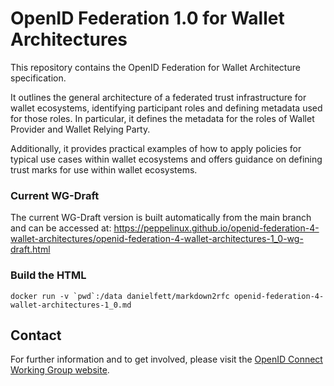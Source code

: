 # OpenID Federation 1.0 for Wallet Architectures

This repository contains the OpenID Federation for Wallet Architecture specification.

It outlines the general architecture of a federated trust infrastructure for wallet ecosystems, identifying participant roles and defining metadata used for those roles.
In particular, it defines the metadata for the roles of Wallet Provider and Wallet Relying Party.

Additionally, it provides practical examples of how to apply policies for typical use cases within wallet ecosystems and offers guidance on defining trust marks for use within wallet ecosystems.

### Current WG-Draft

The current WG-Draft version is built automatically from the main branch and can be accessed at: https://peppelinux.github.io/openid-federation-4-wallet-architectures/openid-federation-4-wallet-architectures-1_0-wg-draft.html


### Build the HTML ###

```docker run -v `pwd`:/data danielfett/markdown2rfc openid-federation-4-wallet-architectures-1_0.md```

## Contact

For further information and to get involved, please visit the [OpenID Connect Working Group website](https://openid.net/wg/connect/).
